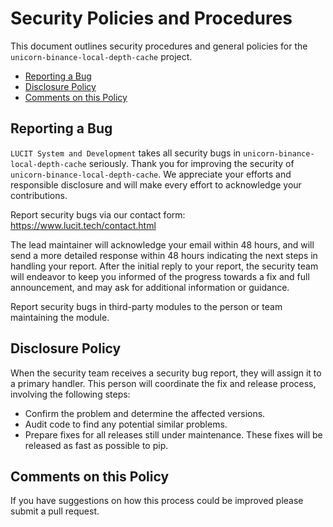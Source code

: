 # Security Policies and Procedures

This document outlines security procedures and general policies for the 
`unicorn-binance-local-depth-cache` project.

  * [Reporting a Bug](#reporting-a-bug)
  * [Disclosure Policy](#disclosure-policy)
  * [Comments on this Policy](#comments-on-this-policy)

## Reporting a Bug

`LUCIT System and Development` takes all security bugs in `unicorn-binance-local-depth-cache` seriously.
Thank you for improving the security of `unicorn-binance-local-depth-cache`. We appreciate your 
efforts and responsible disclosure and will make every effort to acknowledge your contributions.

Report security bugs via our contact form: 
https://www.lucit.tech/contact.html

The lead maintainer will acknowledge your email within 48 hours, and will send a
more detailed response within 48 hours indicating the next steps in handling
your report. After the initial reply to your report, the security team will
endeavor to keep you informed of the progress towards a fix and full
announcement, and may ask for additional information or guidance.

Report security bugs in third-party modules to the person or team maintaining
the module.

## Disclosure Policy

When the security team receives a security bug report, they will assign it to a
primary handler. This person will coordinate the fix and release process,
involving the following steps:

  * Confirm the problem and determine the affected versions.
  * Audit code to find any potential similar problems.
  * Prepare fixes for all releases still under maintenance. These fixes will be
    released as fast as possible to pip.

## Comments on this Policy

If you have suggestions on how this process could be improved please submit a
pull request.
